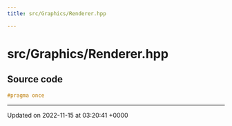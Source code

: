 ```yaml
---
title: src/Graphics/Renderer.hpp

---
```


# src/Graphics/Renderer.hpp






## Source code

```cpp
#pragma once
```


-------------------------------

Updated on 2022-11-15 at 03:20:41 +0000

